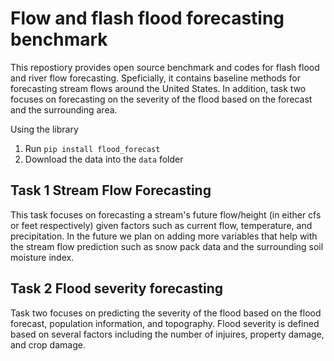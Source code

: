 # Flow and flash flood forecasting benchmark
This repostiory provides open source benchmark and codes for flash flood and river flow forecasting. Speficially, it contains baseline methods for forecasting stream flows around the United States. In addition, task two focuses on forecasting on the severity of the flood based on the forecast and the surrounding area. 

Using the library
1. Run `pip install flood_forecast`
2. Download the data into the `data` folder

## Task 1 Stream Flow Forecasting 
This task focuses on forecasting a stream's future flow/height (in either cfs or feet respectively) given factors such as current flow, temperature, and precipitation. In the future we plan on adding more variables that help with the stream flow prediction such as snow pack data and the surrounding soil moisture index. 

## Task 2 Flood severity forecasting
Task two focuses on predicting the severity of the flood based on the flood forecast, population information, and topography. Flood severity is defined based on several factors including the number of injuires, property damage, and crop damage.
